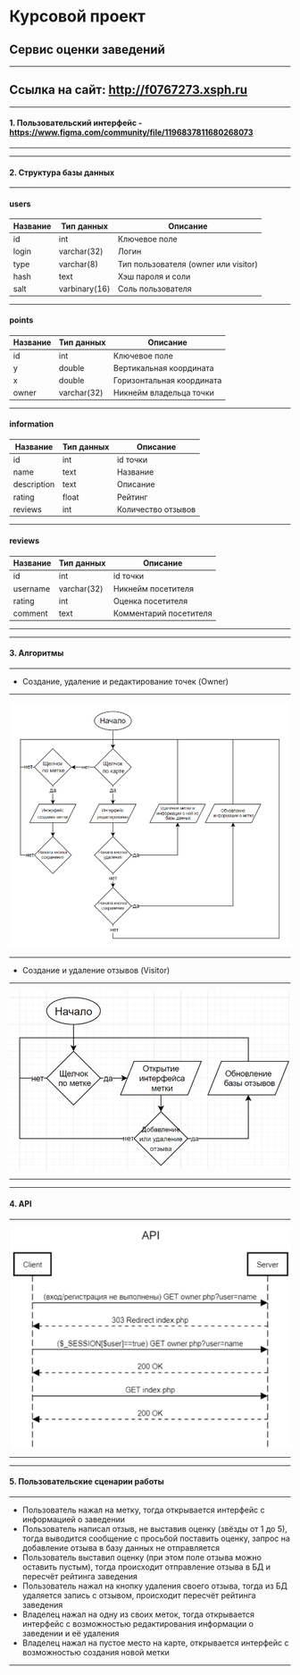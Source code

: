 # Курсовой проект
## Сервис оценки заведений
***
## Ссылка на сайт: http://f0767273.xsph.ru
***
#### 1. Пользовательский интерфейс - https://www.figma.com/community/file/1196837811680268073
***
***
#### 2. Структура базы данных
***
#### users

| Название | Тип данных    | Описание                                          |
|----------|---------------|---------------------------------------------------|
| id       | int           | Ключевое поле                                     |
| login    | varchar(32)   | Логин                                             |
| type     | varchar(8)    | Тип пользователя (owner или visitor)              |
| hash     | text          | Хэш пароля и соли                                 |
| salt     | varbinary(16) | Соль пользователя                                 |

***
#### points
| Название | Тип данных    | Описание                                          |
|----------|---------------|---------------------------------------------------|
| id       | int           | Ключевое поле                                     |
| y        | double        | Вертикальная координата                           |
| x        | double        | Горизонтальная координата                         |
| owner    | varchar(32)   | Никнейм владельца точки                           |

***
#### information

| Название    | Тип данных    | Описание                                          |
|-------------|---------------|---------------------------------------------------|
| id          | int           | id точки                                          |
| name        | text          | Название                                          |
| description | text          | Описание                                          |
| rating      | float         | Рейтинг                                           |
| reviews     | int           | Количество отзывов                                |

***
#### reviews

| Название    | Тип данных    | Описание                                          |
|-------------|---------------|---------------------------------------------------|
| id          | int           | id точки                                          |
| username    | varchar(32)   | Никнейм посетителя                                |
| rating      | int           | Оценка посетителя                                 |
| comment     | text          | Комментарий посетителя                            |

***
***
#### 3. Алгоритмы
***
- Создание, удаление и редактирование точек (Owner)
***
![](https://github.com/Argoleed/service/blob/main/Owner.png)
***
- Создание и удаление отзывов (Visitor)
***
![](https://github.com/Argoleed/service/blob/main/Visitor.png)
***
***
#### 4. API
***
![](https://github.com/Argoleed/service/blob/main/API.png)
***
***
#### 5. Пользовательские сценарии работы
***
- Пользователь нажал на метку, тогда открывается интерфейс с информацией о заведении
- Пользователь написал отзыв, не выставив оценку (звёзды от 1 до 5), тогда выводится сообщение с просьбой поставить оценку, запрос на добавление отзыва в базу данных не отправляется
- Пользователь выставил оценку (при этом поле отзыва можно оставить пустым), тогда происходит отправление отзыва в БД и пересчёт рейтинга заведения
- Пользователь нажал на кнопку удаления своего отзыва, тогда из БД удаляется запись с отзывом, происходит пересчёт рейтинга заведения
- Владелец нажал на одну из своих меток, тогда открывается интерфейс с возможностью редактирования информации о заведении и её удаления
- Владелец нажал на пустое место на карте, открывается интерфейс с возможностью создания новой метки
***

